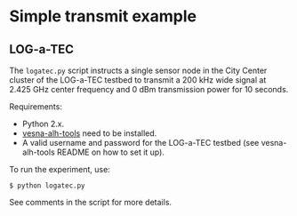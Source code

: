 Simple transmit example
=======================


LOG-a-TEC
---------

The `logatec.py` script instructs a single sensor node in the City Center
cluster of the LOG-a-TEC testbed to transmit a 200 kHz wide signal at 2.425 GHz
center frequency and 0 dBm transmission power for 10 seconds.

Requirements:

 * Python 2.x.
 * [vesna-alh-tools](https://github.com/sensorlab/vesna-alh-tools) need to be installed.
 * A valid username and password for the LOG-a-TEC testbed (see vesna-alh-tools
   README on how to set it up).

To run the experiment, use:

    $ python logatec.py

See comments in the script for more details.
